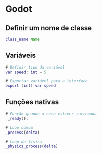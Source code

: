 # Godot

## Definir um nome de classe
```gd
class_name Name
```

## Variáveis
```gd
# Definir tipo da variável
var speed: int = 5

# Exportar variável para a interface
export (int) var speed
```

## Funções nativas
```gd
# Função quando a cena estiver carregada
 _ready():

# Loop comum
_process(delta)

# Loop de física
_physics_process(delta)
```
